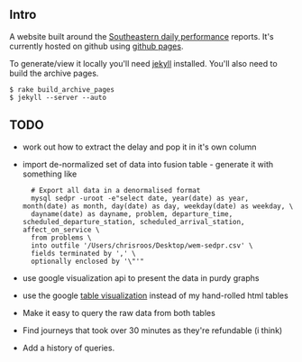 ## Intro

A website built around the [Southeastern daily performance](http://www.southeasternrailway.co.uk/your-journey/daily-performance/) reports.  It's currently hosted on github using [github pages](http://pages.github.com/).

To generate/view it locally you'll need [jekyll](https://github.com/mojombo/jekyll) installed.  You'll also need to build the archive pages.

    $ rake build_archive_pages
    $ jekyll --server --auto

## TODO

* work out how to extract the delay and pop it in it's own column

* import de-normalized set of data into fusion table - generate it with something like

        # Export all data in a denormalised format
        mysql sedpr -uroot -e"select date, year(date) as year, month(date) as month, day(date) as day, weekday(date) as weekday, \
        dayname(date) as dayname, problem, departure_time, scheduled_departure_station, scheduled_arrival_station, affect_on_service \
        from problems \
        into outfile '/Users/chrisroos/Desktop/wem-sedpr.csv' \
        fields terminated by ',' \
        optionally enclosed by '\"'"
    
* use google visualization api to present the data in purdy graphs

* use the google [table visualization](http://code.google.com/apis/visualization/documentation/gallery/table.html) instead of my hand-rolled html tables

* Make it easy to query the raw data from both tables

* Find journeys that took over 30 minutes as they're refundable (i think)

* Add a history of queries.